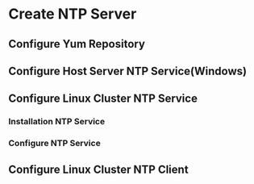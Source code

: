 # Create NTP Server
## Configure Yum Repository
## Configure Host Server NTP Service(Windows)
## Configure Linux Cluster NTP Service
### Installation NTP Service
### Configure NTP Service
## Configure Linux Cluster NTP Client